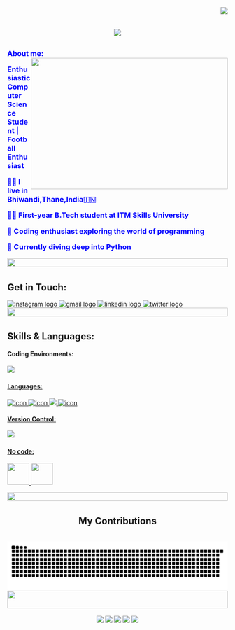 <img align="right" src="https://visitor-badge.laobi.icu/badge?page_id=Areeb-7\.Areeb-7"/>

<h1 align="center">
    <img src="https://readme-typing-svg.herokuapp.com/?font=Righteous&size=35&center=true&vCenter=true&width=500&height=70&duration=4000&lines=Welcome+to+my+profile!;+I'm+Areeb+Shah!;" />
</h1>
 
<h3 align="left">
    <font color="blue">About me:</font
                                    
</h3>
<img src="https://user-images.githubusercontent.com/115187902/230700872-d5f44b85-56c7-4e27-80a4-6e2db901e60c.gif" align="right" height="300" width="450"/>

<div align="left"> 
    <p><font color="blue">Enthusiastic Computer Science Student | Football Enthusiast</font></p>
    <p><font color="blue">👨‍💻 I live in Bhiwandi,Thane,India🇮🇳</font></p>
    <p><font color="blue">👨‍💻 First-year B.Tech student at ITM Skills University</font></p>
    <p><font color="blue">🚀 Coding enthusiast exploring the world of programming</font></p> 
    <p><font color="blue">🌱 Currently diving deep into Python</font></p>
</div>
 
<img src="https://i.imgur.com/dBaSKWF.gif" height="20" width="100%">

<h2>Get in Touch:</h2>
<p>

<div align="left">
  <a href="https://www.instagram.com/_areeb__king/" target="_blank"> 
    <img src="https://img.shields.io/static/v1?message=Instagram&logo=instagram&label=&color=E4405F&logoColor=white&labelColor=&style=for-the-badge" height="31" alt="instagram logo"  />
  </a>
  <a href="https://mail.google.com/mail/u/0/#inbox?compose=new" target="_blank">  
    <img src="https://img.shields.io/static/v1?message=Gmail&logo=gmail&label=&color=D14836&logoColor=white&labelColor=&style=for-the-badge" height="31" alt="gmail logo"  />
  </a> 
  <a href="https://www.linkedin.com/in/areeb-shah-869947296/" target="_blank">
    <img src="https://img.shields.io/static/v1?message=LinkedIn&logo=linkedin&label=&color=0077B5&logoColor=white&labelColor=&style=for-the-badge" height="31" alt="linkedin logo"  />
  
  </a>
  <a href="https://twitter.com/Shah_Areeb07" target="_blank">
    <img src="https://img.shields.io/static/v1?message=Twitter&logo=twitter&label=&color=1DA1F2&logoColor=white&labelColor=&style=for-the-badge" height="31" alt="twitter logo"  />
  </a>
</div>
<img src="https://i.imgur.com/dBaSKWF.gif" height="20" width="100%">
<h2>Skills & Languages:</h2>
<div align="left">
    <h4>Coding Environments:</h4>
    <p>
<p align="left">
  <a href="https://skillicons.dev">
    <img src="https://skillicons.dev/icons?i=vscode&theme=light" />
    <div align="left">
    <h4>Languages:</h4>
    <p>
    <img src="https://techstack-generator.vercel.app/python-icon.svg" alt="icon" width="50" height="50" />
    <img src="https://techstack-generator.vercel.app/cpp-icon.svg" alt="icon" width="60" height="60" />
    <img src="https://skillicons.dev/icons?i=c&theme=light" />
    <img src="https://sp-ao.shortpixel.ai/client/to_auto,q_lossless,ret_img,w_300,h_300/https://fullsteam.mit.edu/wp-content/uploads/2020/03/ScratchLogo-300x300.png" alt="icon" width="50" height="50" />
    <div align="left">
    <h4>Version Control:</h4>
    <p>
    <img src="https://skillicons.dev/icons?i=git,github&theme=light" />
    <div align="left">
    <h4>No code:</h4>
    <p>
    <img src="https://www.appsheet.com/Content/img/material/appsheet_rebrand_logo.svg" width="50" height="50">
    <img src="https://img.shields.io/badge/wix-0078d7.svg?style=for-the-badge&logo=&logoColor=black" width="50" height="50" theme="light">
    </p>
  </a>

</div>
<img src="https://i.imgur.com/dBaSKWF.gif" height="20" width="100%">

<div align="center">
  <h2> My Contributions </h2>
  <br>
  <img alt="snake eating my contributions" src="https://raw.githubusercontent.com/Areeb-7/Areeb-7/output/github-contribution-grid-snake.svg" />



<img src="https://i.imgur.com/dBaSKWF.gif" height="40" width="100%">
  
</div>
<div align="center">
    
</p>



![](https://github-readme-activity-graph.vercel.app/graph?username=Areeb-7&bg_color=ffffff&color=0042aa&line=b88504&point=0061ff&area=true&area_color=f2c33f&hide_border=true)
![](http://github-profile-summary-cards.vercel.app/api/cards/repos-per-language?username=Areeb-7&theme=solarized)
![](http://github-profile-summary-cards.vercel.app/api/cards/most-commit-language?username=Areeb-7&theme=transparent)
![](http://github-profile-summary-cards.vercel.app/api/cards/stats?username=Areeb-7&theme=transparent)
![](http://github-profile-summary-cards.vercel.app/api/cards/productive-time?username=Areeb-7&theme=solarized&utcOffset=5.3)

</div>


